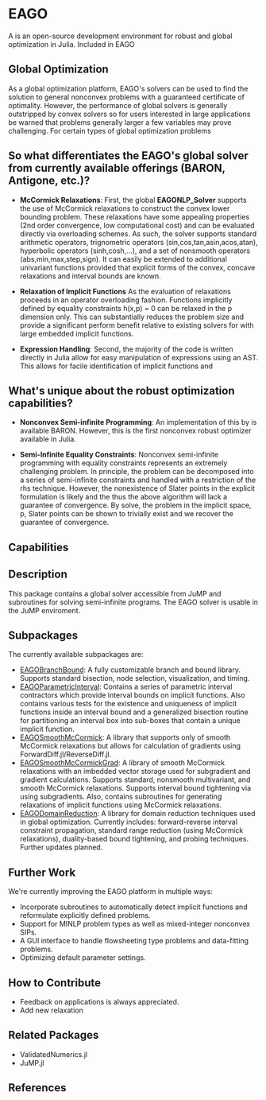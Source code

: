 # EAGO
A is an open-source development environment for robust and global optimization in Julia. Included in EAGO 

## Global Optimization

As a global optimization platform, EAGO's solvers can be used to find the solution to general nonconvex problems with a guaranteed certificate of optimality. However, the performance of global solvers is generally outstripped by convex solvers so for users interested in large applications be warned that problems generally larger a few variables may prove challenging. For certain types of global optimization problems 

## So what differentiates the EAGO's global solver from currently available offerings (BARON, Antigone, etc.)?

- **McCormick Relaxations**:
First, the global **EAGONLP_Solver** supports the use of McCormick relaxations to construct the convex lower bounding problem. These relaxations have some appealing properties (2nd order convergence, low computational cost) and can be evaluated directly via overloading schemes. As such, the solver supports standard arithmetic operators, trignometric operators (sin,cos,tan,asin,acos,atan), hyperbolic operators (sinh,cosh,...), and a set of nonsmooth operators (abs,min,max,step,sign). It can easily be extended to additional univariant functions provided that explicit forms of the convex, concave relaxations and interval bounds are known.

- **Relaxation of Implicit Functions** As the evaluation of relaxations proceeds in an operator overloading fashion. Functions implicitly defined by equality constraints h(x,p) = 0 can be relaxed in the p dimension only. This can substantially reduces the problem size and provide a significant perform benefit relative to existing solvers for with large embedded implicit functions.

- **Expression Handling**:
Second, the majority of the code is written directly in Julia allow for easy manipulation of expressions using an AST. This allows for facile identification of implicit functions and 

## What's unique about the robust optimization capabilities?

- **Nonconvex Semi-infinite Programming**: An implementation of this by is available BARON. However, this is the first nonconvex robust optimizer available in Julia. 

- **Semi-Infinite Equality Constraints**: Nonconvex semi-infinite programming with equality constraints represents an extremely challenging problem. In principle, the problem can be decomposed into a series of semi-infinite constraints and handled with a restriction of the rhs technique. However, the nonexistence of Slater points in the explicit formulation is likely and the thus the above algorithm will lack a guarantee of convergence. By solve, the problem in the implicit space, p, Slater points can be shown to trivially exist and we recover the guarantee of convergence.

## Capabilities

## Description
This package contains a global solver accessible from JuMP and subroutines for solving semi-infinite programs. The EAGO solver is usable in the JuMP enviroment.

## Subpackages
The currently available subpackages are:
- [EAGOBranchBound](https://github.com/MatthewStuber/EAGOSmoothMcCormick): A fully customizable branch and bound library. Supports standard bisection, node selection, visualization, and timing.
- [EAGOParametricInterval](https://github.com/MatthewStuber/EAGOParametricInterval): Contains a series of parametric interval contractors which provide interval bounds on implicit functions. Also contains various tests for the existence and uniqueness of implicit functions inside an interval bound and a generalized bisection routine for partitioning an interval box into sub-boxes that contain a unique implicit function. 
- [EAGOSmoothMcCormick](https://github.com/MatthewStuber/EAGOSmoothMcCormick): A library that supports only of smooth McCormick relaxations but allows for calculation of gradients using ForwardDiff.jl/ReverseDiff.jl.
- [EAGOSmoothMcCormickGrad](https://github.com/MatthewStuber/EAGOSmoothMcCormickGrad): A library of smooth McCormick relaxations with an imbedded vector storage used for subgradient and gradient calculations. Supports standard, nonsmooth multivariant, and smooth McCormick relaxations. Supports interval bound tightening via using subgradients. Also, contains subroutines for generating relaxations of implicit functions using McCormick relaxations.
- [EAGODomainReduction](https://github.com/MatthewStuber/EAGODomainReduction): A library for domain reduction techniques used in global optimization. Currently includes: forward-reverse interval constraint propagation, standard range reduction (using McCormick relaxations), duality-based bound tightening, and probing techniques. Further updates planned.

## Further Work
We're currently improving the EAGO platform in multiple ways:
- Incorporate subroutines to automatically detect implicit functions and reformulate explicitly defined problems.
- Support for MINLP problem types as well as mixed-integer nonconvex SIPs.
- A GUI interface to handle flowsheeting type problems and data-fitting problems. 
- Optimizing default parameter settings.

## How to Contribute

- Feedback on applications is always appreciated. 
- Add new relaxation

## Related Packages

- ValidatedNumerics.jl
- JuMP.jl

## References


